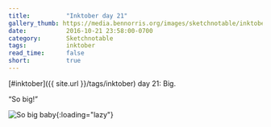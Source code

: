 ```yaml
---
title:          "Inktober day 21"
gallery_thumb: https://media.bennorris.org/images/sketchnotable/inktober-2016/inktober-day-21.jpg
date:           2016-10-21 23:58:00-0700
category:       Sketchnotable
tags:           inktober
read_time:      false
short:          true
---
```

[#inktober]({{ site.url }}/tags/inktober) day 21: Big.

“So big!”

![So big baby](https://media.bennorris.org/images/sketchnotable/inktober-2016/inktober-day-21.jpg){:loading="lazy"}

